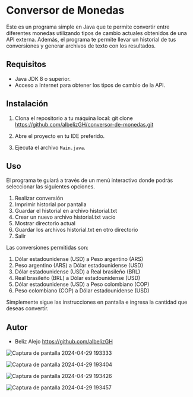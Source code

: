 # Conversor de Monedas

Este es un programa simple en Java que te permite convertir entre diferentes monedas utilizando tipos de cambio actuales obtenidos de una API externa. Además, el programa te permite llevar un historial de tus conversiones y generar archivos de texto con los resultados.

## Requisitos

- Java JDK 8 o superior.
- Acceso a Internet para obtener los tipos de cambio de la API.

## Instalación

1. Clona el repositorio a tu máquina local: git clone https://github.com/albelizGH/conversor-de-monedas.git


2. Abre el proyecto en tu IDE preferido.

3. Ejecuta el archivo `Main.java`.

## Uso

El programa te guiará a través de un menú interactivo donde podrás seleccionar las siguientes opciones.

1. Realizar conversión
2. Imprimir historial por pantalla
3. Guardar el historial en archivo historial.txt
4. Crear un nuevo archivo historial.txt vacío
5. Mostrar directorio actual
6. Guardar los archivos historial.txt en otro directorio
7. Salir

Las conversiones permitidas son:

1. Dólar estadounidense (USD) a Peso argentino (ARS)
2. Peso argentino (ARS) a Dólar estadounidense (USD)
3. Dólar estadounidense (USD) a Real brasileño (BRL)
4. Real brasileño (BRL) a Dólar estadounidense (USD)
5. Dólar estadounidense (USD) a Peso colombiano (COP)
6. Peso colombiano (COP) a Dólar estadounidense (USD)

Simplemente sigue las instrucciones en pantalla e ingresa la cantidad que deseas convertir.

## Autor

- Beliz Alejo https://github.com/albelizGH

![Captura de pantalla 2024-04-29 193333](https://github.com/albelizGH/conversor-monedas/assets/129092769/b3076c02-6827-4406-bba6-0a2399de0664)

![Captura de pantalla 2024-04-29 193404](https://github.com/albelizGH/conversor-monedas/assets/129092769/4bf4e403-0b16-47e6-b43e-9456dc614282)

![Captura de pantalla 2024-04-29 193426](https://github.com/albelizGH/conversor-monedas/assets/129092769/02a7b463-e362-40e5-917e-bf09e77d0d60)

![Captura de pantalla 2024-04-29 193457](https://github.com/albelizGH/conversor-monedas/assets/129092769/efed1c35-869e-446b-bf35-88b51c6308cf)
